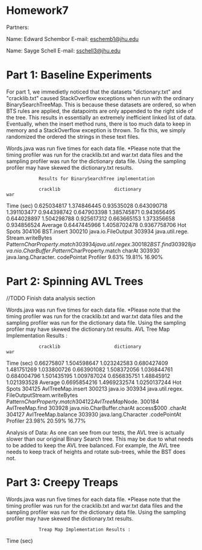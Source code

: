 Homework7
=========

Partners:

Name: Edward Schembor
E-mail: eschemb1@jhu.edu

Name: Sayge Schell
E-mail: sschell3@jhu.edu


Part 1: Baseline Experiments
============================

For part 1, we immedietly noticed that the datasets "dictionary.txt" and
"cracklib.txt" caused StackOverflow exceptions when run with the ordinary
BinarySearchTreeMap. This is because these datasets are ordered, so when
BTS rules are applied, the datapoints are only appended to the right side
of the tree. This results in essentially an extremely inefficient linked 
list of data. Eventually, when the insert method runs, there is too much
data to keep in memory and a StackOverflow exception is thrown. To fix 
this, we simply randomized the ordered the strings in these text files.

Words.java was run five times for each data file. *Please note that the
timing profiler was run for the cracklib.txt and war.txt data files and
the sampling profiler was run for the dictionary data file. Using the
sampling profiler may have skewed the dictionary.txt results.
                
                Results for BinarySearchTree implementation

                cracklib                    dictionary                  war

Time (sec)      0.625034817                 1.374846445                 0.93535028
                0.643090718                 1.391103477                 0.944398742
                0.647903398                 1.385745871                 0.943656495
                0.644028897                 1.504298788                 0.925617312
                0.663665153                 1.373356658                 0.934856524
    Average     0.6447445966                1.4058702478                0.9367758706
Hot Spots       304106 BST.insert           300210 java.io.FileOutput   303934 java.util.rege.
                                            Stream.writeBytes           Pattern$CharProperty.match
                303934 java.util.regex.     300182 BST.find             303928 java.nio.CharBuffer.
                Pattern$CharProperty.match                              charAt
                                                                        303930 java.lang.Character.
                                                                        codePointat
Profiler        9.63%                       19.81%                      16.90%


Part 2: Spinning AVL Trees
==========================

//TODO Finish data analysis section

Words.java was run five times for each data file. *Please note that the timing profiler
was run for the cracklib.txt and war.txt data files and the sampling profiler was run for
the dictionary data file. Using the sampling profiler may have skewed the dictionary.txt
results.
                AVL Tree Map Implementation Results :

                cracklib                    dictionary                  war

Time (sec)      0.66275807                  1.504598647                 1.023242583
                0.680427409                 1.481751269                 1.033800726
                0.663901082                 1.508372056                 1.036844761
                0.684004796                 1.501435195                 1.009787024
                0.656835751                 1.48845912                  1.021393528
    Average     0.6695854216                1.4969232574                1.0250137244
Hot Spots       304125 AvlTreeMap.insert    300213 java.io              303934 java.util.regex.
                                            FileOutputStream.writeBytes Pattern$CharProperty.match
                304122 AvlTreeMap$Node.     300184 AvlTreeMap.find      303928 java.nio.CharBuffer.charAt
                access$000                                              .charAt
                304127 AvlTreeMap.balance                               303930 java.lang.Character
                                                                        .codePointAt
Profiler        23.98%                      20.59%                      16.77%


Analysis of Data: As one can see from our tests, the AVL tree is actually slower than our original Binary Search tree. This may be due to what needs to be added to keep the AVL tree balanced. For example, the AVL tree needs to keep track of heights and rotate sub-trees, while the BST does not. 

Part 3: Creepy Treaps
=====================

Words.java was run five times for each data file. *Please note that the timing profiler
was run for the cracklib.txt and war.txt data files and the sampling profiler was run for
the dictionary data file. Using the sampling profiler may have skewed the dictionary.txt
results.

                Treap Map Implementation Results :

Time (sec)
